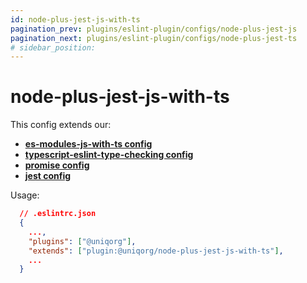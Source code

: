 ```yaml
---
id: node-plus-jest-js-with-ts
pagination_prev: plugins/eslint-plugin/configs/node-plus-jest-js
pagination_next: plugins/eslint-plugin/configs/node-plus-jest-ts
# sidebar_position: 
---
```


# node-plus-jest-js-with-ts

This config extends our:
-  **[es-modules-js-with-ts config](plugins/eslint-plugin/configs/esm-js-with-ts.md)**
-  **[typescript-eslint-type-checking config](plugins/eslint-plugin/configs/ts-eslint-with-type-checking)**
-  **[promise config](plugins/eslint-plugin/configs/promise.md)**
-  **[jest config](plugins/eslint-plugin/configs/jest.md)**


Usage:

```json
  // .eslintrc.json
  {
    ...,
    "plugins": ["@uniqorg"],
    "extends": ["plugin:@uniqorg/node-plus-jest-js-with-ts"],
    ...
  }
```
